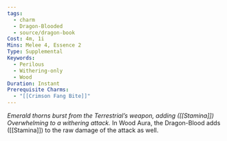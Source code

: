 ```yaml
---
tags:
  - charm
  - Dragon-Blooded
  - source/dragon-book
Cost: 4m, 1i
Mins: Melee 4, Essence 2
Type: Supplemental
Keywords:
  - Perilous
  - Withering-only
  - Wood
Duration: Instant
Prerequisite Charms:
  - "[[Crimson Fang Bite]]"
---
```

*Emerald thorns burst from the Terrestrial’s weapon, adding ([[Stamina]]) Overwhelming to a withering attack.*
In Wood Aura, the Dragon-Blood adds ([[Stamina]]) to the raw damage of the attack as well.